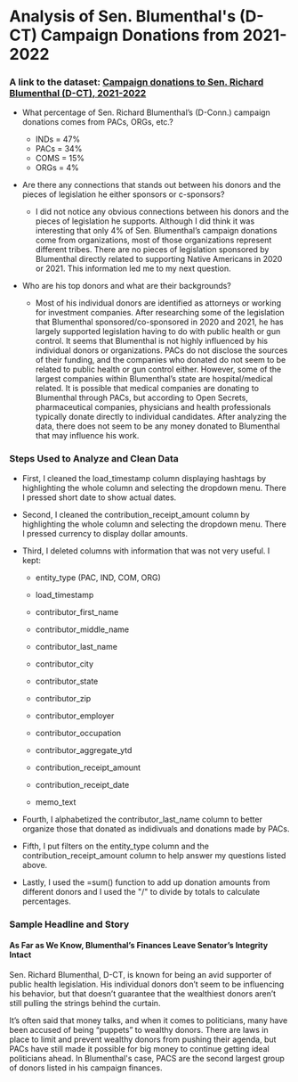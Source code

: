 # Analysis of Sen. Blumenthal's (D-CT) Campaign Donations from 2021-2022

### A link to the dataset: [Campaign donations to Sen. Richard Blumenthal (D-CT), 2021-2022](https://www.fec.gov/data/receipts/?data_type=efiling&committee_id=C00492991)

* What percentage of Sen. Richard Blumenthal’s (D-Conn.) campaign donations comes from PACs, ORGs, etc.?

    * INDs = 47%
    * PACs = 34%
    * COMS = 15%
    * ORGs = 4%

* Are there any connections that stands out between his donors and the pieces of legislation he either sponsors or c-sponsors?

  * I did not notice any obvious connections between his donors and the pieces of legislation he supports. Although I did think it was interesting that only 4% of Sen. Blumenthal’s campaign donations come from organizations, most of those organizations represent different tribes. There are no pieces of legislation sponsored by Blumenthal directly related to supporting Native Americans in 2020 or 2021. This information led me to my next question.

* Who are his top donors and what are their backgrounds?

  * Most of his individual donors are identified as attorneys or working for investment companies. After researching some of the legislation that Blumenthal sponsored/co-sponsored in 2020 and 2021, he has largely supported legislation having to do with public health or gun control. It seems that Blumenthal is not highly influenced by his individual donors or organizations. PACs do not disclose the sources of their funding, and the companies who donated do not seem to be related to public health or gun control either. However, some of the largest companies within Blumenthal’s state are hospital/medical related. It is possible that medical companies are donating to Blumenthal through PACs, but according to Open Secrets, pharmaceutical companies, physicians and health professionals typically donate directly to individual candidates. After analyzing the data, there does not seem to be any money donated to Blumenthal that may influence his work.
  
### Steps Used to Analyze and Clean Data 

* First, I cleaned the load_timestamp column displaying hashtags by highlighting the whole column and selecting the dropdown menu. There I pressed short date to show actual dates.

* Second, I cleaned the contribution_receipt_amount column by highlighting the whole column and selecting the dropdown menu. There I pressed currency to display dollar amounts.
 
* Third, I deleted columns with information that was not very useful. I kept:

  * entity_type (PAC, IND, COM, ORG) 
  
  * load_timestamp 
  
  * contributor_first_name
  
  * contributor_middle_name 
  
  * contributor_last_name
  
  * contributor_city
  
  * contributor_state
  
  * contributor_zip
  
  * contributor_employer
  
  * contributor_occupation
  
  * contributor_aggregate_ytd
  
  * contribution_receipt_amount
  
  * contribution_receipt_date
  
  * memo_text

* Fourth, I alphabetized the contributor_last_name column to better organize those that donated as indidivuals and donations made by PACs.

* Fifth, I put filters on the entity_type column and the contribution_receipt_amount column to help answer my questions listed above. 

* Lastly, I used the =sum() function to add up donation amounts from different donors and I used the "/" to divide by totals to calculate percentages.

### Sample Headline and Story

#### As Far as We Know, Blumenthal’s Finances Leave Senator’s Integrity Intact

Sen. Richard Blumenthal, D-CT, is known for being an avid supporter of public health legislation. His individual donors don’t seem to be influencing his behavior, but that doesn’t guarantee that the wealthiest donors aren’t still pulling the strings behind the curtain.

It’s often said that money talks, and when it comes to politicians, many have been accused of being “puppets” to wealthy donors. There are laws in place to limit and prevent wealthy donors from pushing their agenda, but PACs have still made it possible for big money to continue getting ideal politicians ahead. In Blumenthal's case, PACS are the second largest group of donors listed in his campaign finances.
